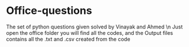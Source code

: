 # Office-questions
The set of python questions given solved by Vinayak and Ahmed 
 \n Just open the office folder you will find all the codes, and the Output files contains all the .txt and .csv created from the code
